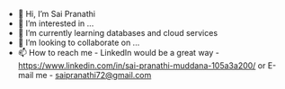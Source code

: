 - 👋 Hi, I’m Sai Pranathi
- 👀 I’m interested in ...
- 🌱 I’m currently learning databases and cloud services
- 💞️ I’m looking to collaborate on ...
- 📫 How to reach me - LinkedIn would be a great way - https://www.linkedin.com/in/sai-pranathi-muddana-105a3a200/ or E-mail me - saipranathi72@gmail.com

<!---
saipranathi26/saipranathi26 is a ✨ special ✨ repository because its `README.md` (this file) appears on your GitHub profile.
You can click the Preview link to take a look at your changes.
--->
